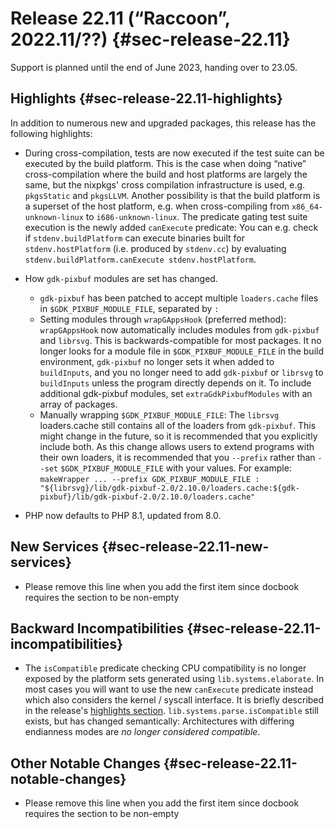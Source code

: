 # Release 22.11 (“Raccoon”, 2022.11/??) {#sec-release-22.11}

Support is planned until the end of June 2023, handing over to 23.05.

## Highlights {#sec-release-22.11-highlights}

In addition to numerous new and upgraded packages, this release has the following highlights:

- During cross-compilation, tests are now executed if the test suite can be executed
  by the build platform. This is the case when doing “native” cross-compilation
  where the build and host platforms are largely the same, but the nixpkgs' cross
  compilation infrastructure is used, e.g. `pkgsStatic` and `pkgsLLVM`. Another
  possibility is that the build platform is a superset of the host platform, e.g. when
  cross-compiling from `x86_64-unknown-linux` to `i686-unknown-linux`.
  The predicate gating test suite execution is the newly added `canExecute`
  predicate: You can e.g. check if `stdenv.buildPlatform` can execute binaries
  built for `stdenv.hostPlatform` (i.e. produced by `stdenv.cc`) by evaluating
  `stdenv.buildPlatform.canExecute stdenv.hostPlatform`.

- How `gdk-pixbuf` modules are set has changed.
  - `gdk-pixbuf` has been patched to accept multiple `loaders.cache` files in `$GDK_PIXBUF_MODULE_FILE`, separated by `:`
  - Setting modules through `wrapGAppsHook` (preferred method):
    `wrapGAppsHook` now automatically includes modules from `gdk-pixbuf` and `librsvg`. This is backwards-compatible for most packages.
    It no longer looks for a module file in `$GDK_PIXBUF_MODULE_FILE` in the build environment, `gdk-pixbuf` no longer sets it when added to `buildInputs`, and you no longer need to add `gdk-pixbuf` or `librsvg` to `buildInputs` unless the program directly depends on it.
    To include additional gdk-pixbuf modules, set `extraGdkPixbufModules` with an array of packages.
  - Manually wrapping `$GDK_PIXBUF_MODULE_FILE`:
    The `librsvg` loaders.cache still contains all of the loaders from `gdk-pixbuf`. This might change in the future, so it is recommended that you explicitly include both.
    As this change allows users to extend programs with their own loaders, it is recommended that you `--prefix` rather than `--set` `$GDK_PIXBUF_MODULE_FILE` with your values.
    For example: `makeWrapper ... --prefix GDK_PIXBUF_MODULE_FILE : "${librsvg}/lib/gdk-pixbuf-2.0/2.10.0/loaders.cache:${gdk-pixbuf}/lib/gdk-pixbuf-2.0/2.10.0/loaders.cache"`

- PHP now defaults to PHP 8.1, updated from 8.0.

<!-- To avoid merge conflicts, consider adding your item at an arbitrary place in the list instead. -->

## New Services {#sec-release-22.11-new-services}

- Please remove this line when you add the first item since docbook requires the section to be non-empty

<!-- To avoid merge conflicts, consider adding your item at an arbitrary place in the list instead. -->

## Backward Incompatibilities {#sec-release-22.11-incompatibilities}

- The `isCompatible` predicate checking CPU compatibility is no longer exposed
  by the platform sets generated using `lib.systems.elaborate`. In most cases
  you will want to use the new `canExecute` predicate instead which also
  considers the kernel / syscall interface. It is briefly described in the
  release's [highlights section](#sec-release-22.11-highlights).
  `lib.systems.parse.isCompatible` still exists, but has changed semantically:
  Architectures with differing endianness modes are *no longer considered compatible*.

<!-- To avoid merge conflicts, consider adding your item at an arbitrary place in the list instead. -->

## Other Notable Changes {#sec-release-22.11-notable-changes}

- Please remove this line when you add the first item since docbook requires the section to be non-empty
<!-- To avoid merge conflicts, consider adding your item at an arbitrary place in the list instead. -->
